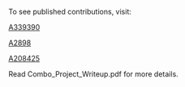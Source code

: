 To see published contributions, visit:

[A339390](https://oeis.org/A339390)

[A2898](https://oeis.org/A2898)

[A208425](https://oeis.org/A208425)

Read Combo_Project_Writeup.pdf for more details.
